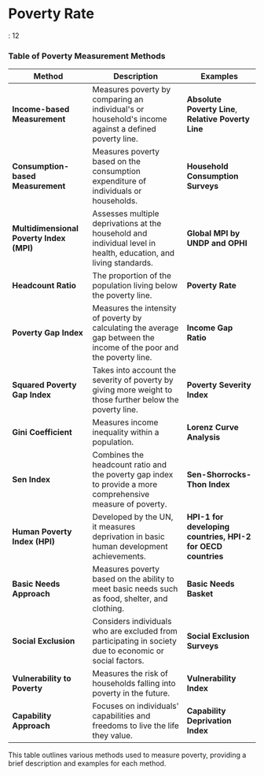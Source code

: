 # Poverty Rate

: 12

### Table of Poverty Measurement Methods

| **Method** | **Description** | **Examples** |
| --- | --- | --- |
| **Income-based Measurement** | Measures poverty by comparing an individual's or household's income against a defined poverty line. | **Absolute Poverty Line**, **Relative Poverty Line** |
| **Consumption-based Measurement** | Measures poverty based on the consumption expenditure of individuals or households. | **Household Consumption Surveys** |
| **Multidimensional Poverty Index (MPI)** | Assesses multiple deprivations at the household and individual level in health, education, and living standards. | **Global MPI by UNDP and OPHI** |
| **Headcount Ratio** | The proportion of the population living below the poverty line. | **Poverty Rate** |
| **Poverty Gap Index** | Measures the intensity of poverty by calculating the average gap between the income of the poor and the poverty line. | **Income Gap Ratio** |
| **Squared Poverty Gap Index** | Takes into account the severity of poverty by giving more weight to those further below the poverty line. | **Poverty Severity Index** |
| **Gini Coefficient** | Measures income inequality within a population. | **Lorenz Curve Analysis** |
| **Sen Index** | Combines the headcount ratio and the poverty gap index to provide a more comprehensive measure of poverty. | **Sen-Shorrocks-Thon Index** |
| **Human Poverty Index (HPI)** | Developed by the UN, it measures deprivation in basic human development achievements. | **HPI-1 for developing countries, HPI-2 for OECD countries** |
| **Basic Needs Approach** | Measures poverty based on the ability to meet basic needs such as food, shelter, and clothing. | **Basic Needs Basket** |
| **Social Exclusion** | Considers individuals who are excluded from participating in society due to economic or social factors. | **Social Exclusion Surveys** |
| **Vulnerability to Poverty** | Measures the risk of households falling into poverty in the future. | **Vulnerability Index** |
| **Capability Approach** | Focuses on individuals' capabilities and freedoms to live the life they value. | **Capability Deprivation Index** |

This table outlines various methods used to measure poverty, providing a brief description and examples for each method.
